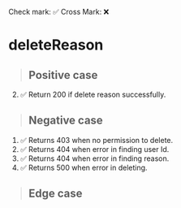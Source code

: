 Check mark: ✅
Cross Mark: ❌

# deleteReason

> ## Positive case
<!-- 1. ❌ Receives a POST request in the **/api/backup/popupeditors/** route. -->
2. ✅ Return 200 if delete reason successfully.

> ## Negative case
1. ✅ Returns 403 when no permission to delete.
2. ✅ Returns 404 when error in finding user Id. 
3. ✅ Returns 404 when error in finding reason. 
4. ✅ Returns 500 when error in deleting.

> ## Edge case